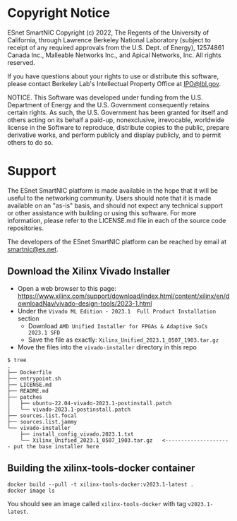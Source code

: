 # Copyright Notice

ESnet SmartNIC Copyright (c) 2022, The Regents of the University of
California, through Lawrence Berkeley National Laboratory (subject to
receipt of any required approvals from the U.S. Dept. of Energy),
12574861 Canada Inc., Malleable Networks Inc., and Apical Networks, Inc.
All rights reserved.

If you have questions about your rights to use or distribute this software,
please contact Berkeley Lab's Intellectual Property Office at
IPO@lbl.gov.

NOTICE.  This Software was developed under funding from the U.S. Department
of Energy and the U.S. Government consequently retains certain rights.  As
such, the U.S. Government has been granted for itself and others acting on
its behalf a paid-up, nonexclusive, irrevocable, worldwide license in the
Software to reproduce, distribute copies to the public, prepare derivative
works, and perform publicly and display publicly, and to permit others to do so.


# Support

The ESnet SmartNIC platform is made available in the hope that it will
be useful to the networking community. Users should note that it is
made available on an "as-is" basis, and should not expect any
technical support or other assistance with building or using this
software. For more information, please refer to the LICENSE.md file in
each of the source code repositories.

The developers of the ESnet SmartNIC platform can be reached by email
at smartnic@es.net.


Download the Xilinx Vivado Installer
------------------------------------

* Open a web browser to this page: https://www.xilinx.com/support/download/index.html/content/xilinx/en/downloadNav/vivado-design-tools/2023-1.html
* Under the `Vivado ML Edition - 2023.1  Full Product Installation` section
  * Download `AMD Unified Installer for FPGAs & Adaptive SoCs 2023.1 SFD`
  * Save the file as exactly: `Xilinx_Unified_2023.1_0507_1903.tar.gz`
* Move the files into the `vivado-installer` directory in this repo

```
$ tree
.
├── Dockerfile
├── entrypoint.sh
├── LICENSE.md
├── README.md
├── patches
│   ├── ubuntu-22.04-vivado-2023.1-postinstall.patch
│   └── vivado-2023.1-postinstall.patch
├── sources.list.focal
├── sources.list.jammy
└── vivado-installer
    ├── install_config_vivado.2023.1.txt
    └── Xilinx_Unified_2023.1_0507_1903.tar.gz   <--------------------- put the base installer here
```

Building the xilinx-tools-docker container
------------------------------------------

```
docker build --pull -t xilinx-tools-docker:v2023.1-latest .
docker image ls
```

You should see an image called `xilinx-tools-docker` with tag `v2023.1-latest`.
